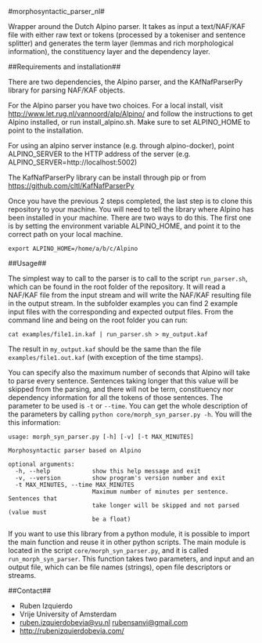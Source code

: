 #morphosyntactic_parser_nl#

Wrapper around the Dutch Alpino parser. It takes as input a text/NAF/KAF file with either raw text or tokens (processed by a tokeniser and sentence splitter)
and generates the term layer (lemmas and rich morphological information), the constituency layer and the dependency layer.

##Requirements and installation##

There are two dependencies, the Alpino parser, and the KAfNafParserPy library for parsing NAF/KAF objects.

For the Alpino parser you have two choices.
For a local install, visit http://www.let.rug.nl/vannoord/alp/Alpino/ and follow the instructions to get Alpino installed, or run install_alpino.sh.
Make sure to set ALPINO_HOME to point to the installation.

For using an alpino server instance (e.g. through alpino-docker), point ALPINO_SERVER to the HTTP address of the server (e.g. ALPINO_SERVER=http://localhost:5002)

The KafNafParserPy library can be install through pip or from https://github.com/cltl/KafNafParserPy

Once you have the previous 2 steps completed, the last step is to clone this repository to your machine. You will need to tell the library where Alpino
has been installed in your machine. There are two ways to do this. The first one is by setting the environment variable ALPINO_HOME, and point it to the
correct path on your local machine.

```shell
export ALPINO_HOME=/home/a/b/c/Alpino
```

##Usage##

The simplest way to call to the parser is to call to the script `run_parser.sh`, which can be found in the root folder of the repository. It will read a NAF/KAF
file from the input stream and will write the NAF/KAF resulting file in the output stream. In the subfolder examples you can find 2 example input files with the
corresponding and expected output files. From the command line and being on the root folder you can run:
```shell
cat examples/file1.in.kaf | run_parser.sh > my_output.kaf
```

The result in `my_output.kaf` should be the same than the file `examples/file1.out.kaf` (with exception of the time stamps).

You can specify also the maximum number of seconds that Alpino will take to parse every sentence. Sentences taking longer that this value will be skipped
from the parsing, and there will not be term, constituency nor dependency information for all the tokens of those sentences. The parameter to be used is `-t` or `--time`.
You can get the whole description of the parameters by calling `python core/morph_syn_parser.py -h`. You will the this information:
```shell
usage: morph_syn_parser.py [-h] [-v] [-t MAX_MINUTES]

Morphosyntactic parser based on Alpino

optional arguments:
  -h, --help            show this help message and exit
  -v, --version         show program's version number and exit
  -t MAX_MINUTES, --time MAX_MINUTES
                        Maximum number of minutes per sentence. Sentences that
                        take longer will be skipped and not parsed (value must
                        be a float)
```

If you want to use this library from a python module, it is possible to import the main function and reuse it in other python scripts. The main module is located
in the script `core/morph_syn_parser.py`, and it is called `run_morph_syn_parser`. This function takes two parameters, and input and an output file, which can be
file names (strings), open file descriptors or streams.

##Contact##
* Ruben Izquierdo
* Vrije University of Amsterdam
* ruben.izquierdobevia@vu.nl  rubensanvi@gmail.com
* http://rubenizquierdobevia.com/